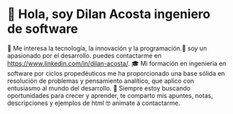# 👋 Hola, soy Dilan Acosta ingeniero de software
👀 Me interesa la tecnología, la innovación y la programación.🌱 soy un apasionado por el desarrollo. puedes contactarme en https://www.linkedin.com/in/dilan-acosta/. 
🎓 Mi formación en ingeniería en software por ciclos propedéuticos me ha proporcionado una base sólida en resolución de problemas y pensamiento analítico,
que aplico con entusiasmo al mundo del desarrollo. 🌟 Siempre estoy buscando oportunidades para crecer y aprender, te comparto mis apuntes, notas, descripciones y ejemplos
de html 🤓 animate a contactarme.
